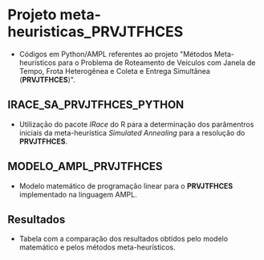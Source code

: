 # Projeto meta-heuristicas_PRVJTFHCES

* Códigos em Python/AMPL referentes ao projeto "Métodos Meta-heurísticos para o Problema de Roteamento de Veículos com Janela de Tempo, Frota Heterogênea e Coleta e Entrega Simultânea (**PRVJTFHCES**)".

## IRACE_SA_PRVJTFHCES_PYTHON

* Utilização do pacote *IRace* do R para a determinação dos parâmentros iniciais da meta-heurística *Simulated Annealing* para a resolução do **PRVJTFHCES**.
 
## MODELO_AMPL_PRVJTFHCES
 
* Modelo matemático de programação linear para o **PRVJTFHCES** implementado na linguagem AMPL.
 
## Resultados
 
* Tabela com a comparação dos resultados obtidos pelo modelo matemático e pelos métodos meta-heurísticos.
